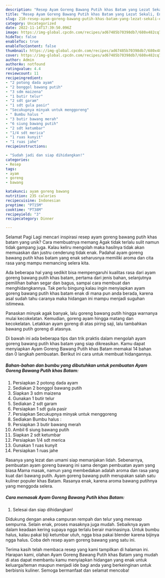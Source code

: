 ```yaml
---
description: "Resep Ayam Goreng Bawang Putih khas Batam yang Lezat Sekali, Enak"
title: "Resep Ayam Goreng Bawang Putih khas Batam yang Lezat Sekali, Enak"
slug: 210-resep-ayam-goreng-bawang-putih-khas-batam-yang-lezat-sekali-enak
category: Uncategorized
date: 2022-11-14T17:39:50.096Z
image: https://img-global.cpcdn.com/recipes/ad67485b70398db7/680x482cq70/ayam-goreng-bawang-putih-khas-batam-foto-resep-utama.jpg
hideToc: false
enableToc: true
enableTocContent: false
thumbnail: https://img-global.cpcdn.com/recipes/ad67485b70398db7/680x482cq70/ayam-goreng-bawang-putih-khas-batam-foto-resep-utama.jpg
cover: https://img-global.cpcdn.com/recipes/ad67485b70398db7/680x482cq70/ayam-goreng-bawang-putih-khas-batam-foto-resep-utama.jpg
author: Admin
authorAv: notfound
ratingvalue: 4.4
reviewcount: 11
recipeingredient:
- "2 potong dada ayam"
- "2 bonggol bawang putih"
- "3 sdm maizena"
- "1 butir telur"
- "2 sdt garam"
- "1 sdt gula pasir"
- "Secukupnya minyak untuk menggoreng"
- " Bumbu halus "
- "3 butir bawang merah"
- "6 siung bawang putih"
- "2 sdt ketumbar"
- "1/4 sdt merica"
- "1 ruas kunyit"
- "1 ruas jahe"
recipeinstructions:

- "Sudah jadi dan siap dihidangkan!"
categories:
- Resep
tags:
- ayam
- goreng
- bawang

katakunci: ayam goreng bawang 
nutrition: 235 calories
recipecuisine: Indonesian
preptime: "PT15M"
cooktime: "PT38M"
recipeyield: "3"
recipecategory: Dinner

---
```



Selamat Pagi Lagi mencari inspirasi resep ayam goreng bawang putih khas batam yang unik? Cara membuatnya memang Agak tidak terlalu sulit namun tidak gampang juga. Kalau keliru mengolah maka hasilnya tidak akan memuaskan dan justru cenderung tidak enak. Padahal ayam goreng bawang putih khas batam yang enak seharusnya memiliki aroma dan cita rasa yang mampu memancing selera kita.


Ada beberapa hal yang sedikit bisa mempengaruhi kualitas rasa dari ayam goreng bawang putih khas batam, pertama dari jenis bahan, selanjutnya pemilihan bahan segar dan bagus, sampai cara membuat dan menghidangkannya. Tak perlu bingung kalau ingin menyiapkan ayam goreng bawang putih khas batam enak di mana pun anda berada, karena asal sudah tahu caranya maka hidangan ini mampu menjadi suguhan istimewa.

Panaskan minyak agak banyak, lalu goreng bawang putih hingga warnanya mulai kecokelatan. Kemudian, goreng ayam hingga matang dan kecokelatan. Letakkan ayam goreng di atas piring saji, lalu tambahkan bawang putih goreng di atasnya.


Di bawah ini ada beberapa tips dan trik praktis dalam mengolah ayam goreng bawang putih khas batam yang siap dikreasikan. Kamu dapat menyiapkan Ayam Goreng Bawang Putih khas Batam memakai 14 bahan dan 0 langkah pembuatan. Berikut ini cara untuk membuat hidangannya.

<!--inarticleads1-->

##### Bahan-bahan dan bumbu yang dibutuhkan untuk pembuatan Ayam Goreng Bawang Putih khas Batam:

1. Persiapkan 2 potong dada ayam
1. Sediakan 2 bonggol bawang putih
1. Siapkan 3 sdm maizena
1. Gunakan 1 butir telur
1. Sediakan 2 sdt garam
1. Persiapkan 1 sdt gula pasir
1. Persiapkan Secukupnya minyak untuk menggoreng
1. Sediakan  Bumbu halus :
1. Persiapkan 3 butir bawang merah
1. Ambil 6 siung bawang putih
1. Siapkan 2 sdt ketumbar
1. Persiapkan 1/4 sdt merica
1. Gunakan 1 ruas kunyit
1. Persiapkan 1 ruas jahe


Rasanya yang lezat dan umami siap memanjakan lidah. Sebenarnya, pembuatan ayam goreng bawang ini sama dengan pembuatan ayam yang biasa Mama masak, namun yang membedakan adalah aroma dan rasa yang kuat dari bawang putih. Ayam goreng bawang putih merupakan salah satu kuliner populer khas Batam. Rasanya enak, karena aroma bawang putihnya yang menggoda selera. 

<!--inarticleads2-->

##### Cara memasak Ayam Goreng Bawang Putih khas Batam:


1. Selesai dan siap dihidangkan!

Didukung dengan aneka campuran rempah dan telur yang meresap sempurna. Selain enak, proses masaknya juga mudah. Sebaiknya ayam dalam keadaan kering supaya ngga terlalu berair marinasinya. Untuk bumbu halus, kalau pakai biji ketumbar utuh, ngga bisa pakai blender karena bijinya ngga halus. Coba deh resep ayam goreng bawang yang satu ini. 

Terima kasih telah membaca resep yang kami tampilkan di halaman ini. Harapan kami, olahan Ayam Goreng Bawang Putih khas Batam yang mudah di atas dapat membantu kamu menyiapkan hidangan yang enak untuk keluarga/teman maupun menjadi ide bagi anda yang berkeinginan untuk berbisnis kuliner. Semoga bermanfaat dan selamat mencoba!
